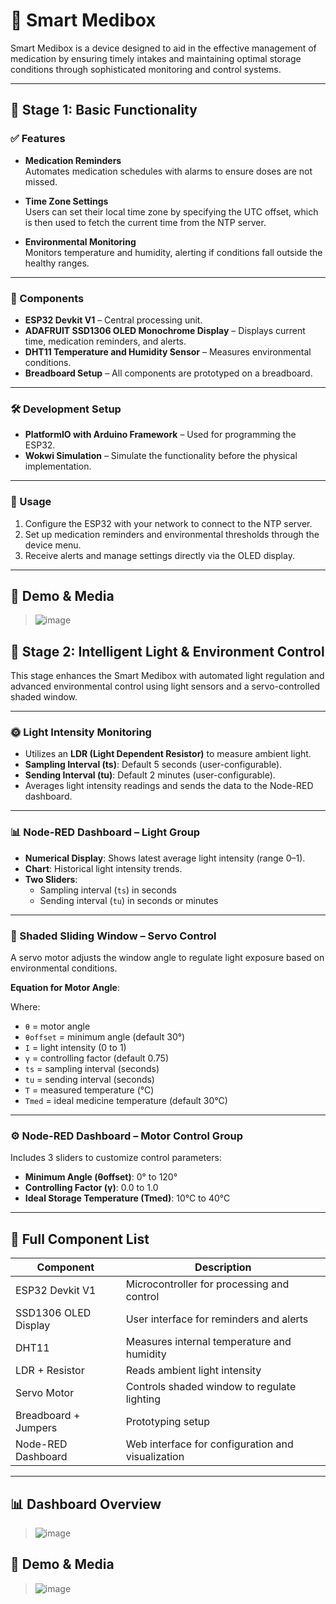 # 💊 Smart Medibox

Smart Medibox is a device designed to aid in the effective management of medication by ensuring timely intakes and maintaining optimal storage conditions through sophisticated monitoring and control systems.

---

## 🚦 Stage 1: Basic Functionality

### ✅ Features

- **Medication Reminders**  
  Automates medication schedules with alarms to ensure doses are not missed.

- **Time Zone Settings**  
  Users can set their local time zone by specifying the UTC offset, which is then used to fetch the current time from the NTP server.

- **Environmental Monitoring**  
  Monitors temperature and humidity, alerting if conditions fall outside the healthy ranges.

---

### 🔩 Components

- **ESP32 Devkit V1** – Central processing unit.
- **ADAFRUIT SSD1306 OLED Monochrome Display** – Displays current time, medication reminders, and alerts.
- **DHT11 Temperature and Humidity Sensor** – Measures environmental conditions.
- **Breadboard Setup** – All components are prototyped on a breadboard.

---

### 🛠️ Development Setup

- **PlatformIO with Arduino Framework** – Used for programming the ESP32.
- **Wokwi Simulation** – Simulate the functionality before the physical implementation.

---

### 🚀 Usage

1. Configure the ESP32 with your network to connect to the NTP server.
2. Set up medication reminders and environmental thresholds through the device menu.
3. Receive alerts and manage settings directly via the OLED display.

---
## 📸 Demo & Media

>![image](https://github.com/user-attachments/assets/b5ee2ef6-ee9b-486a-8616-99d8ee9f8959)



## 🌟 Stage 2: Intelligent Light & Environment Control

This stage enhances the Smart Medibox with automated light regulation and advanced environmental control using light sensors and a servo-controlled shaded window.

---

### 🌞 Light Intensity Monitoring

- Utilizes an **LDR (Light Dependent Resistor)** to measure ambient light.
- **Sampling Interval (ts)**: Default 5 seconds (user-configurable).
- **Sending Interval (tu)**: Default 2 minutes (user-configurable).
- Averages light intensity readings and sends the data to the Node-RED dashboard.

---

### 📊 Node-RED Dashboard – Light Group

- **Numerical Display**: Shows latest average light intensity (range 0–1).
- **Chart**: Historical light intensity trends.
- **Two Sliders**:
  - Sampling interval (`ts`) in seconds
  - Sending interval (`tu`) in seconds or minutes

---

### 🤖 Shaded Sliding Window – Servo Control

A servo motor adjusts the window angle to regulate light exposure based on environmental conditions.

**Equation for Motor Angle**:


Where:

- `θ` = motor angle  
- `θoffset` = minimum angle (default 30°)  
- `I` = light intensity (0 to 1)  
- `γ` = controlling factor (default 0.75)  
- `ts` = sampling interval (seconds)  
- `tu` = sending interval (seconds)  
- `T` = measured temperature (°C)  
- `Tmed` = ideal medicine temperature (default 30°C)

---

### ⚙️ Node-RED Dashboard – Motor Control Group

Includes 3 sliders to customize control parameters:

- **Minimum Angle (θoffset)**: 0° to 120°
- **Controlling Factor (γ)**: 0.0 to 1.0
- **Ideal Storage Temperature (Tmed)**: 10°C to 40°C

---

## 🔩 Full Component List

| Component                     | Description                                      |
|------------------------------|--------------------------------------------------|
| ESP32 Devkit V1              | Microcontroller for processing and control       |
| SSD1306 OLED Display         | User interface for reminders and alerts          |
| DHT11                        | Measures internal temperature and humidity       |
| LDR + Resistor               | Reads ambient light intensity                    |
| Servo Motor                  | Controls shaded window to regulate lighting      |
| Breadboard + Jumpers         | Prototyping setup                                |
| Node-RED Dashboard           | Web interface for configuration and visualization|

---

## 📊 Dashboard Overview

> ![image](https://github.com/user-attachments/assets/cd56535f-d555-4b16-8039-16256b9efac1)



## 📸 Demo & Media

> ![image](https://github.com/user-attachments/assets/0859bee8-14a8-4ed6-89b6-1c1bb631d2fb)




